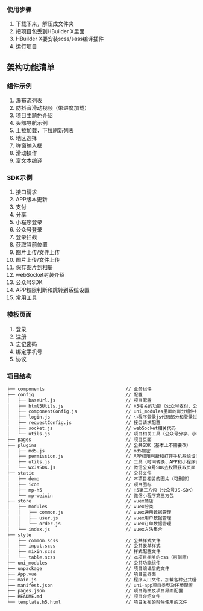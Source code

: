 ### 使用步骤
1. 下载下来，解压成文件夹
2. 把项目包丢到HBuilder X里面
3. HBuilder X要安装scss/sass编译插件
4. 运行项目


## 架构功能清单
### 组件示例
1. 瀑布流列表
2. 防抖音滑动视频（带进度加载）
3. 项目主题色介绍
4. 头部导航示例
5. 上拉加载，下拉刷新列表
6. 地区选择
7. 弹窗输入框
8. 滑动操作
9. 富文本编译

### SDK示例
1. 接口请求
2. APP版本更新
3. 支付
4. 分享
5. 小程序登录
6. 公众号登录
7. 登录拦截
8. 获取当前位置
9. 图片上传/文件上传
10. 图片上传/文件上传
11. 保存图片到相册
12. webSocket封装介绍
13. 公众号SDK
14. APP权限判断和跳转到系统设置
15. 常用工具

### 模板页面
1. 登录
2. 注册
3. 忘记密码
4. 绑定手机号
5. 协议

### 项目结构

``` bash
├── components                              // 业务组件
├── config                                  // 配置			
│   ├── baseUrl.js                          // 项目配置
│   ├── html5Utils.js                       // H5相关的功能（公众号支付、公众号登录）
│   ├── componentConfig.js                  // uni_modules里面的部分组件相关配置
│   ├── login.js                            // 小程序登录js代码部分和登录拦截器代码
│   ├── requestConfig.js                    // 接口请求配置
│   ├── socket.js                           // webSocket相关代码
│   └── utils.js                            // 项目相关工具（公众号分享、小程序分享数据处理、支付、获取经纬度、支付分配）
├── pages  									// 项目页面
├── plugins                                 // 公共SDK（基本上不需要改）
│   ├── md5.js                           	// md5加密
│   ├── permission.js                       // APP权限判断和打开手机系统设置
│   ├── utils.js                       		// 工具（时间转换、APP和小程序获取经纬度代码）
│   └── wxJsSDK.js                       	// 微信公众号SDK去权限获取页面
├── static                                  // 公共文件
│   ├── demo                          		// 本项目相关的图片（可删除）
│   ├── icon                          		// 项目图标
│   ├── mp-h5                          		// H5第三方包（公众号JS-SDK）
│   └── mp-weixin                          	// 微信小程序第三方包               
├── store                          		    // vuex商店
│	├── modules							    // vuex分类
│	│	├── common.js					    // vuex通用数据管理
│	│	├── user.js						    // vuex用户数据管理
│   │	└── order.js                        // vuex订单数据管理
│   └── index.js                          	// vuex方法集合
├── style
│   ├── common.scss                         // 公共样式文件
│   ├── input.scss                         	// 公共表单样式
│   ├── mixin.scss                          // 样式配置文件
│   └── table.scss                          // 本项目相关的css（可删除）
├── uni_modules                             // 公共功能组件
├── unpackage                               // 项目编译后的文件
├── App.vue                                 // 项目主界面
├── main.js                                 // 程序入口文件，加载各种公共组件
├── manifest.json                           // uni-app项目类型及环境配置
├── pages.json                           	// 项目路由及项目界面配置
├── README.md                               // 项目介绍文件
└── template.h5.html                        // 项目发布的时候使用的文件
```
